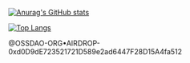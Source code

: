 [![Anurag's GitHub stats](https://github-readme-stats.vercel.app/api?username=zhenfeng-zhu&show_icons=true)](https://github.com/anuraghazra/github-readme-stats)



[![Top Langs](https://github-readme-stats.vercel.app/api/top-langs/?username=zhenfeng-zhu&langs_count=10)](https://github.com/anuraghazra/github-readme-stats)


@OSSDAO-ORG•AIRDROP-0xd0D9dE723521721D589e2ad6447F28D15A4fa512

